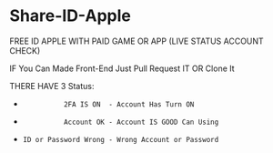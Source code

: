 # Share-ID-Apple
FREE ID APPLE WITH PAID GAME OR APP (LIVE STATUS ACCOUNT CHECK)

IF You Can Made Front-End Just Pull Request IT OR Clone It

THERE HAVE 3 Status:
-               2FA IS ON  - Account Has Turn ON
-               Account OK - Account IS GOOD Can Using
-     ID or Password Wrong - Wrong Account or Password
